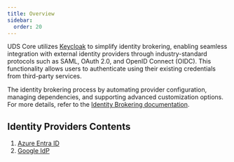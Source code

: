 ```yaml
---
title: Overview
sidebar:
  order: 20
---
```



UDS Core utilizes [Keycloak](https://www.keycloak.org/) to simplify identity brokering, enabling seamless integration
with external identity providers through industry-standard protocols such as SAML, OAuth 2.0, and OpenID Connect (OIDC).
This functionality allows users to authenticate using their existing credentials from third-party services.

The identity brokering process by automating provider configuration, managing
dependencies, and supporting advanced customization options. For more details, refer to
the [Identity Brokering documentation](https://www.keycloak.org/docs/latest/server_admin/index.html#_identity_broker).

## Identity Providers Contents

1. [Azure Entra ID](/reference/configuration/single-sign-on/identity-providers/azure-idp/)
2. [Google IdP](/reference/configuration/single-sign-on/identity-providers/google-idp/)
